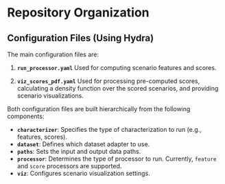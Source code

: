 # Repository Organization

## Configuration Files (Using Hydra)

The main configuration files are:

1. **`run_processor.yaml`**
   Used for computing scenario features and scores.

2. **`viz_scores_pdf.yaml`**
   Used for processing pre-computed scores, calculating a density function over the scored scenarios, and providing scenario visualizations.

Both configuration files are built hierarchically from the following components:

- **`characterizer`**: Specifies the type of characterization to run (e.g., features, scores).
- **`dataset`**: Defines which dataset adapter to use.
- **`paths`**: Sets the input and output data paths.
- **`processor`**: Determines the type of processor to run. Currently, `feature` and `score` processors are supported.
- **`viz`**: Configures scenario visualization settings.
